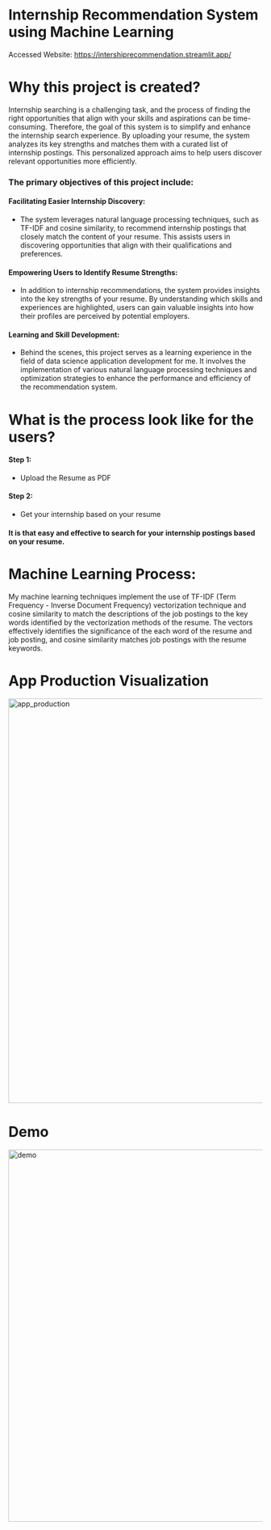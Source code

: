 # Internship Recommendation System using Machine Learning

Accessed Website: https://intershiprecommendation.streamlit.app/

# Why this project is created? 
Internship searching is a challenging task, and the process of finding the right opportunities that align with your skills and aspirations can be time-consuming. Therefore, the goal of this system is to simplify and enhance the internship search experience. By uploading your resume, the system analyzes its key strengths and matches them with a curated list of internship postings. This personalized approach aims to help users discover relevant opportunities more efficiently.

### The primary objectives of this project include:

#### Facilitating Easier Internship Discovery: 
- The system leverages natural language processing techniques, such as TF-IDF and cosine similarity, to recommend internship postings that closely match the content of your resume. This assists users in discovering opportunities that align with their qualifications and preferences.

#### Empowering Users to Identify Resume Strengths: 
- In addition to internship recommendations, the system provides insights into the key strengths of your resume. By understanding which skills and experiences are highlighted, users can gain valuable insights into how their profiles are perceived by potential employers.

#### Learning and Skill Development: 
- Behind the scenes, this project serves as a learning experience in the field of data science application development for me. It involves the implementation of various natural language processing techniques and optimization strategies to enhance the performance and efficiency of the recommendation system.

# What is the process look like for the users?
#### Step 1: 
- Upload the Resume as PDF 
#### Step 2: 
- Get your internship based on your resume
#### It is that easy and effective to search for your internship postings based on your resume. 

# Machine Learning Process:
My machine learning techniques implement the use of TF-IDF (Term Frequency - Inverse Document Frequency) vectorization technique and cosine similarity to match the descriptions of the job postings to the key words identified by the vectorization methods of the resume. The vectors effectively identifies the significance of the each word of the resume and job posting, and cosine similarity matches job postings with the resume keywords. 

# App Production Visualization

<img src="https://github.com/BrianTruong23/job_recommendation/assets/40693511/a7e38fa1-e4c6-4288-a2e5-fd6dfb18ed17" alt="app_production" width="800" height="800">

# Demo 
<img width="736" alt="demo" src="https://github.com/BrianTruong23/job_recommendation/assets/40693511/d2b04098-66c6-4859-8771-625da8549385">

